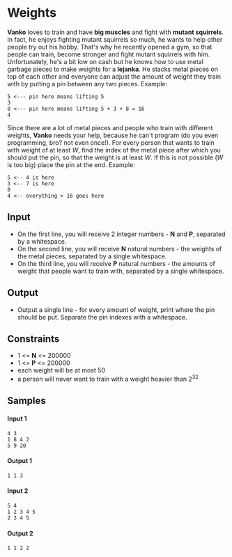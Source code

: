# Weights

**Vanko** loves to train and have **big muscles** and fight with **mutant squirrels**. In fact, he enjoys fighting mutant squirrels so much, he wants to help other people try out his hobby. That's why he recently opened a gym, so that people can train, become stronger and fight mutant squirrels with him. Unfortunately, he's a bit low on cash but he knows how to use metal garbage pieces to make weights for a **lejanka**. He stacks metal pieces on top of each other and everyone can adjust the amount of weight they train with by putting a pin between any two pieces. Example:

```
5 <--- pin here means lifting 5
3
8 <--- pin here means lifting 5 + 3 + 8 = 16
4
```

Since there are a lot of metal pieces and people who train with different weights, **Vanko** needs your help, because he can't program (do you even programming, bro? not even once!). For every person that wants to train with weight of at least *W*, find the index of the metal piece after which you should put the pin, so that the weight is at least *W*. If this is not possible (*W* is too big) place the pin at the end. Example:

```
5 <-- 4 is here
3 <-- 7 is here
8
4 <-- everything > 16 goes here
```

## Input
- On the first line, you will receive 2 integer numbers - **N** and **P**, separated by a whitespace.
- On the second line, you will receive **N** natural numbers - the weights of the metal pieces, separated by a single whitespace.
- On the third line, you will receive **P** natural numbers - the amounts of weight that people want to train with, separated by a single whitespace.

## Output
- Output a single line - for every amount of weight, print where the pin should be put. Separate the pin indexes with a whitespace.

## Constraints
- 1 <= **N** <= 200000
- 1 <= **P** <= 200000
- each weight will be at most 50
- a person will never want to train with a weight heavier than 2<sup>32</sup>

## Samples

#### Input 1
```
4 3
1 8 4 2
5 9 20
```

#### Output 1
```
1 1 3
```

#### Input 2
```
5 4
1 2 3 4 5
2 3 4 5
```

#### Output 2
```
1 1 2 2
```